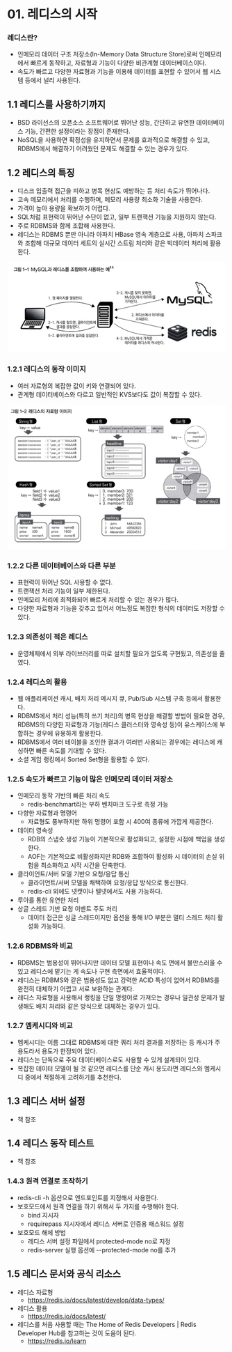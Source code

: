 # 01. 레디스의 시작
### 레디스란?
* 인메모리 데이터 구조 저장소(In-Memory Data Structure Store)로써 인메모리에서 빠르게 동작하고, 자료형과 기능이 다양한 비관계형 데이터베이스이다.
* 속도가 빠르고 다양한 자료형과 기능을 이용해 데이터를 표현할 수 있어서 웹 시스템 등에서 널리 사용된다.

## 1.1 레디스를 사용하기까지
* BSD 라이선스의 오픈소스 소프트웨어로 뛰어난 성능, 간단하고 유연한 데이터베이스 기능, 간편한 설정이라는 장점이 존재한다.
* NoSQL을 사용하면 확정성을 유지하면서 문제를 효과적으로 해결할 수 있고, RDBMS에서 해결하기 어려웠던 문제도 해결할 수 있는 경우가 있다.

## 1.2 레디스의 특징
* 디스크 입출력 접근을 피하고 병목 현상도 예방하는 등 처리 속도가 뛰어나다.
* 고속 메모리에서 처리를 수행하며, 메모리 사용량 최소화 기술을 사용한다.
* 가격이 높아 용량을 확보하기 어렵다.
* SQL처럼 표현력이 뛰어난 수단이 없고, 일부 트랜잭션 기능을 지원하지 않는다.
* 주로 RDBMS와 함께 조합해 사용한다.
* 레디스는 RDBMS 뿐만 아니라 아파치 HBase 영속 계층으로 사용, 아파치 스파크와 조합해 대규모 데이터 세트의 실시간 스트림 처리와 같은 빅데이터 처리에 활용한다.

![alt text](image.png)

### 1.2.1 레디스의 동작 이미지
* 여러 자료형의 복잡한 값이 키와 연결되어 있다.
* 관계형 데이터베이스와 다르고 일반적인 KVS보다도 값이 복잡할 수 있다.

![alt text](image-1.png)

### 1.2.2 다른 데이터베이스와 다른 부분
* 표현력이 뛰어난 SQL 사용할 수 없다.
* 트랜잭션 처리 기능이 일부 제한된다.
* 인메모리 처리에 최적화되어 빠르게 처리할 수 있는 경우가 많다.
* 다양한 자료형과 기능을 갖추고 있어서 어느정도 복잡한 형식의 데이터도 저장할 수 있다.

### 1.2.3 의존성이 적은 레디스
* 운영체제에서 외부 라이브러리를 따로 설치할 필요가 없도록 구현됬고, 의존성을 줄였다.

### 1.2.4 레디스의 활용
* 웹 애플리케이션 캐시, 배치 처리 메시지 큐, Pub/Sub 시스템 구축 등에서 활용한다.
* RDBMS에서 처리 성능(특히 쓰기 처리)의 병목 현상을 해결할 방법이 필요한 경우, RDBMS의 다양한 자료형과 기능(레디스 클러스터와 영속성 등)이 유스케이스에 부합하는 경우에 유용하게 활용한다.
* RDBMS에서 여러 테이블을 조인한 결과가 여러번 사용되는 경우에는 레디스에 캐싱하면 빠른 속도를 기대할 수 있다.
* 소셜 게임 랭킹에서 Sorted Set형을 활용할 수 있다.

### 1.2.5 속도가 빠르고 기능이 많은 인메모리 데이터 저장소
* 인메모리 동작 기반의 빠른 처리 속도
  * redis-benchmart라는 부하 벤치마크 도구로 측정 가능
* 다향한 자료형과 명령어
  * 자료형도 풍부하지만 하위 멍령어 포함 시 400여 종류에 가깝게 제공한다.
* 데이터 영속성
  * RDB의 스냅숏 생성 기능이 기본적으로 활성화되고, 설정한 시점에 백업을 생성한다.
  * AOF는 기본적으로 비활성화지만 RDB와 조합하여 활성화 시 데이터의 손실 위험을 최소화하고 시작 시간을 단축한다.
* 클라이언트/서버 모델 기반으 요청/응답 통신
  * 클라이언트/서버 모델을 채택하여 요청/응답 방식으로 통신한다.
  * redis-cli 외에도 넷캣이나 텔넷에서도 사용 가능하다.
* 루아를 통한 유연한 처리
* 상글 스레드 기반 요청 이벤트 주도 처리
  * 데이터 접근은 싱글 스레드이지만 옵션을 통해 I/O 부분은 멀티 스레드 처리 활성화 가능하다.

### 1.2.6 RDBMS와 비교
* RDBMS는 범용성이 뛰어나지만 데이터 모델 표현이나 속도 면에서 불만스러울 수 있고 레디스에 맡기는 게 속도나 구현 측면에서 효율적이다.
* 레디스는 RDBMS와 같은 범용성도 없고 강력한 ACID 특성이 없어서 RDBMS를 완전히 대체하기 어렵고 서로 보완하는 관계다.
* 레디스 자료형을 사용해서 랭킹을 단일 명령어로 가져오는 경우나 일관성 문제가 발생해도 배치 처리와 같은 방식으로 대체하는 경우가 있다.

### 1.2.7 멤케시디와 비교
* 멤케시디는 이름 그대로 RDBMS에 대한 쿼리 처리 결과를 저장하는 등 캐시가 주 용도라서 용도가 한정되어 있다.
* 레디스는 단독으로 주요 데이터베이스로도 사용할 수 있게 설계되어 있다.
* 복잡한 데이터 모델이 될 것 같으면 레디스를 단순 캐시 용도라면 레디스와 멤케시디 중에서 적절하게 고려하기를 추천한다.

## 1.3 레디스 서버 설정
* 책 참조

## 1.4 레디스 동작 테스트
* 책 참조

### 1.4.3 원격 연결로 조작하기
* redis-cli -h <endpoint> 옵션으로 엔드포인트를 지정해서 사용한다.
* 보호모드에서 원격 연결을 하기 위해서 두 가지를 수행해야 한다.
  * bind 지시자
  * requirepass 지시자에서 레디스 서버로 인증용 패스워드 설정
* 보호모드 해체 방법
  * 레디스 서버 설정 파일에서 protected-mode no로 지정
  * redis-server 실행 옵션에 --protected-mode no를 추가

## 1.5 레디스 문서와 공식 리소스
* 레디스 자료형
  * https://redis.io/docs/latest/develop/data-types/
* 레디스 활용
  * https://redis.io/docs/latest/
* 레디스를 처음 사용할 때는 The Home of Redis Developers | Redis Developer Hub를 참고하는 것이 도움이 된다.
  * https://redis.io/learn